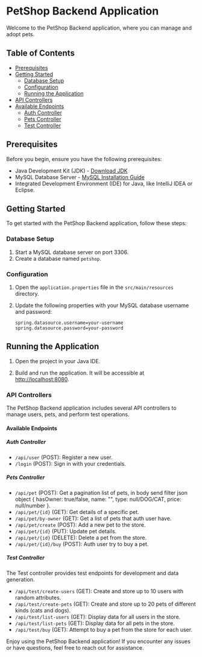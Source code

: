 # PetShop Backend Application

Welcome to the PetShop Backend application, where you can manage and adopt pets.

## Table of Contents

- [Prerequisites](#prerequisites)
- [Getting Started](#getting-started)
    - [Database Setup](#database-setup)
    - [Configuration](#configuration)
    - [Running the Application](#running-the-application)
- [API Controllers](#api-controllers)
- [Available Endpoints](#available-endpoints)
    - [Auth Controller](#auth-controller)
    - [Pets Controller](#pets-controller)
    - [Test Controller](#test-controller)

## Prerequisites

Before you begin, ensure you have the following prerequisites:

- Java Development Kit (JDK) - [Download JDK](https://www.oracle.com/java/technologies/javase-downloads.html)
- MySQL Database Server - [MySQL Installation Guide](https://dev.mysql.com/doc/mysql-installation-excerpt/8.0/en/)
- Integrated Development Environment (IDE) for Java, like IntelliJ IDEA or Eclipse.

## Getting Started

To get started with the PetShop Backend application, follow these steps:

### Database Setup

1. Start a MySQL database server on port 3306.
2. Create a database named `petshop`.

### Configuration

1. Open the `application.properties` file in the `src/main/resources` directory.

2. Update the following properties with your MySQL database username and password:

   ```properties
   spring.datasource.username=your-username
   spring.datasource.password=your-password

## Running the Application

1. Open the project in your Java IDE.

2. Build and run the application. It will be accessible at [http://localhost:8080](http://localhost:8080).

### API Controllers

The PetShop Backend application includes several API controllers to manage users, pets, and perform test operations.

#### Available Endpoints

##### Auth Controller

- `/api/user` (POST): Register a new user.
- `/login` (POST): Sign in with your credentials.

##### Pets Controller

- `/api/pet` (POST): Get a pagination list of pets, in body send filter json object { hasOwner: true/false, name: "", type: null/DOG/CAT, price: null/number }.
- `/api/pet/{id}` (GET): Get details of a specific pet.
- `/api/pet/by-owner` (GET): Get a list of pets that auth user have.
- `/api/pet/create` (POST): Add a new pet to the store.
- `/api/pet/{id}` (PUT): Update pet details.
- `/api/pet/{id}` (DELETE): Delete a pet from the store.
- `/api/pet/{id}/buy` (POST): Auth user try to buy a pet.

##### Test Controller

The Test controller provides test endpoints for development and data generation.

- `/api/test/create-users` (GET): Create and store up to 10 users with random attributes.
- `/api/test/create-pets` (GET): Create and store up to 20 pets of different kinds (cats and dogs).
- `/api/test/list-users` (GET): Display data for all users in the store.
- `/api/test/list-pets` (GET): Display data for all pets in the store.
- `/api/test/buy` (GET): Attempt to buy a pet from the store for each user.

Enjoy using the PetShop Backend application! If you encounter any issues or have questions, feel free to reach out for assistance.
